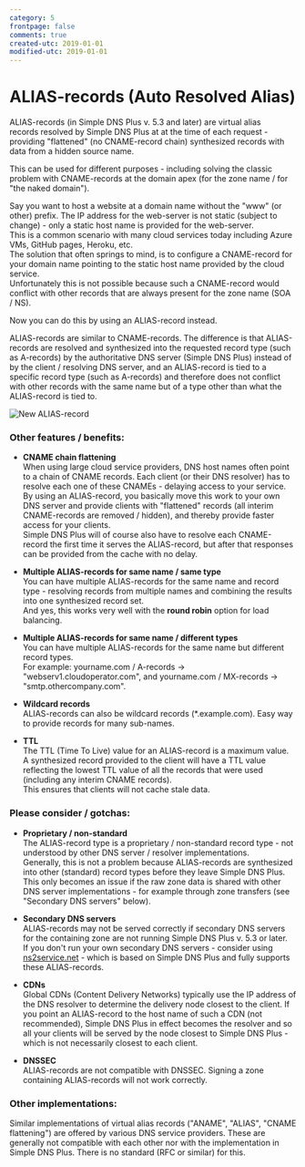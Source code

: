 ```yaml
---
category: 5
frontpage: false
comments: true
created-utc: 2019-01-01
modified-utc: 2019-01-01
---
```

# ALIAS-records (Auto Resolved Alias)

ALIAS-records (in Simple DNS Plus v. 5.3 and later) are virtual alias records resolved by Simple DNS Plus at at the time of each request - providing "flattened" (no CNAME-record chain) synthesized records with data from a hidden source name.

This can be used for different purposes - including solving the classic problem with CNAME-records at the domain apex (for the zone name / for "the naked domain").

Say you want to host a website at a domain name without the "www" (or other) prefix. The IP address for the web-server is not static (subject to change) - only a static host name is provided for the web-server.  
This is a common scenario with many cloud services today including Azure VMs, GitHub pages, Heroku, etc.   
The solution that often springs to mind, is to configure a CNAME-record for your domain name pointing to the static host name provided by the cloud service.  
Unfortunately this is not possible because such a CNAME-record would conflict with other records that are always present for the zone name (SOA / NS).

Now you can do this by using an ALIAS-record instead.

ALIAS-records are similar to CNAME-records. The difference is that ALIAS-records are resolved and synthesized into the requested record type (such as A-records) by the authoritative DNS server (Simple DNS Plus) instead of by the client / resolving DNS server, and an ALIAS-record is tied to a specific record type (such as A-records) and therefore does not conflict with other records with the same name but of a type other than what the ALIAS-record is tied to.

![New ALIAS-record](img/2/1.png)

### Other features / benefits:

*   **CNAME chain flattening**  
    When using large cloud service providers, DNS host names often point to a chain of CNAME records. Each client (or their DNS resolver) has to resolve each one of these CNAMEs - delaying access to your service.  
    By using an ALIAS-record, you basically move this work to your own DNS server and provide clients with "flattened" records (all interim CNAME-records are removed / hidden), and thereby provide faster access for your clients.  
    Simple DNS Plus will of course also have to resolve each CNAME-record the first time it serves the ALIAS-record, but after that responses can be provided from the cache with no delay.  

*   **Multiple ALIAS-records for same name / same type**  
    You can have multiple ALIAS-records for the same name and record type - resolving records from multiple names and combining the results into one synthesized record set.  
    And yes, this works very well with the **round robin** option for load balancing.  

*   **Multiple ALIAS-records for same name / different types**  
    You can have multiple ALIAS-records for the same name but different record types.  
    For example: yourname.com / A-records -> "webserv1.cloudoperator.com", and yourname.com / MX-records -> "smtp.othercompany.com".   

*   **Wildcard records**  
    ALIAS-records can also be wildcard records (*.example.com). Easy way to provide records for many sub-names.  

*   **TTL**  
    The TTL (Time To Live) value for an ALIAS-record is a maximum value. A synthesized record provided to the client will have a TTL value reflecting the lowest TTL value of all the records that were used (including any interim CNAME records).  
    This ensures that clients will not cache stale data.

### Please consider / gotchas:

*   **Proprietary / non-standard**  
    The ALIAS-record type is a proprietary / non-standard record type - not understood by other DNS server / resolver implementations.  
    Generally, this is not a problem because ALIAS-records are synthesized into other (standard) record types before they leave Simple DNS Plus.  
    This only becomes an issue if the raw zone data is shared with other DNS server implementations - for example through zone transfers (see "Secondary DNS servers" below).  

*   **Secondary DNS servers**  
    ALIAS-records may not be served correctly if secondary DNS servers for the containing zone are not running Simple DNS Plus v. 5.3 or later.  
    If you don't run your own secondary DNS servers - consider using [ns2service.net](https://ns2service.net) - which is based on Simple DNS Plus and fully supports these ALIAS-records.  

*   **CDNs**  
    Global CDNs (Content Delivery Networks) typically use the IP address of the DNS resolver to determine the delivery node closest to the client. If you point an ALIAS-record to the host name of such a CDN (not recommended), Simple DNS Plus in effect becomes the resolver and so all your clients will be served by the node closest to Simple DNS Plus - which is not necessarily closest to each client.  

*   **DNSSEC**  
    ALIAS-records are not compatible with DNSSEC. Signing a zone containing ALIAS-records will not work correctly.  

### ​Other implementations:

Similar implementations of virtual alias records ("ANAME", "ALIAS", "CNAME flattening") are offered by various DNS service providers. These are generally not compatible with each other nor with the implementation in Simple DNS Plus. There is no standard (RFC or similar) for this.